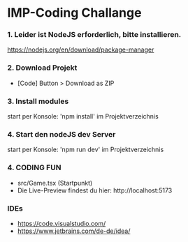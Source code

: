 # IMP-Coding Challange

### 1. Leider ist NodeJS erforderlich, bitte installieren.
https://nodejs.org/en/download/package-manager

### 2. Download Projekt
 * [Code] Button > Download as ZIP

### 3. Install modules
start per Konsole: 'npm install' im Projektverzeichnis

### 4. Start den nodeJS dev Server
start per Konsole: 'npm run dev' im Projektverzeichnis

### 4. CODING FUN 
  * src/Game.tsx (Startpunkt)
  * Die Live-Preview findest du hier: http://localhost:5173

### IDEs
  * https://code.visualstudio.com/
  * https://www.jetbrains.com/de-de/idea/
